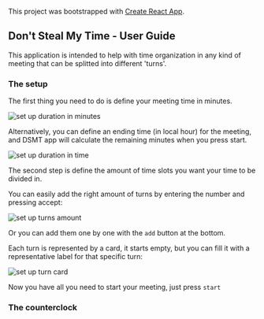 This project was bootstrapped with [Create React App](https://github.com/facebook/create-react-app).

## Don't Steal My Time - User Guide

This application is intended to help with time organization in any kind of meeting that can be splitted into different 'turns'.

### The setup

The first thing you need to do is define your meeting time in minutes.

![set up duration in minutes](https://github.com/German969/dsmt/tree/master/public/images/user-guide/set-up-duration-minutes.png)

Alternatively, you can define an ending time (in local hour) for the meeting, and DSMT app will calculate the remaining minutes when you press start.

![set up duration in time](https://github.com/German969/dsmt/tree/master/public/images/user-guide/set-up-duration-time.png)

The second step is define the amount of time slots you want your time to be divided in.

You can easily add the right amount of turns by entering the number and pressing accept:

![set up turns amount](https://github.com/German969/dsmt/tree/master/public/images/user-guide/set-up-total-turns.png)

Or you can add them one by one with the `add` button at the bottom.

Each turn is represented by a card, it starts empty, but you can fill it with a representative label for that specific turn:

![set up turn card](https://github.com/German969/dsmt/tree/master/public/images/user-guide/set-up-turn-card.png)

Now you have all you need to start your meeting, just press `start`

### The counterclock

